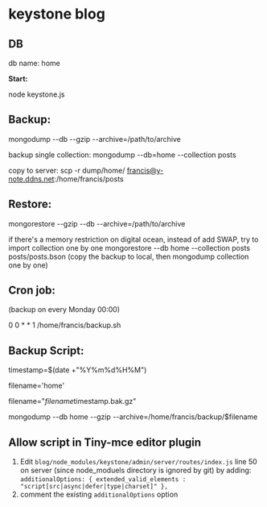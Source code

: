 # keystone blog

**DB**
---
db name: home

**Start:**

node keystone.js

**Backup:**
---
mongodump --db <yourdb> --gzip --archive=/path/to/archive
	
backup single collection:
mongodump --db=home --collection posts

copy to server:
scp -r dump/home/ francis@y-note.ddns.net:/home/francis/posts

**Restore:**
---
mongorestore --gzip --db <yourdb> --archive=/path/to/archive
		
if there's a memory restriction on digital ocean, instead of add SWAP, try to import collection one by one
mongorestore --db home --collection posts posts/posts.bson (copy the backup to local, then mongodump collection one by one)

**Cron job:**
---
(backup on every Monday 00:00)

0 0 * * 1 /home/francis/backup.sh

**Backup Script:**
---
timestamp=$(date +"%Y%m%d%H%M")

filename='home'

filename="$filename$timestamp.bak.gz"

mongodump --db home --gzip --archive=/home/francis/backup/$filename

**Allow script in Tiny-mce editor plugin**
---
1. Edit `blog/node_modules/keystone/admin/server/routes/index.js` line 50 on server (since node_moduels directory is ignored by git) by adding:
`additionalOptions: { extended_valid_elements : "script[src|async|defer|type|charset]" },`
2. comment the existing `additionalOptions` option

